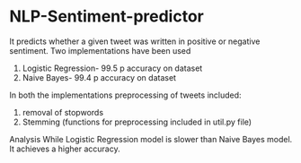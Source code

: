 # NLP-Sentiment-predictor
  It predicts whether a given tweet was written in positive or negative sentiment.
  Two implementations have been used
  1. Logistic Regression- 99.5 p accuracy on dataset
  2. Naive Bayes- 99.4 p accuracy on dataset

  In both the implementations preprocessing of tweets included:
  1. removal of stopwords
  2. Stemming
  (functions for preprocessing included in util.py file)

  Analysis
  While Logistic Regression model is slower than Naive Bayes model. It achieves a higher accuracy.
